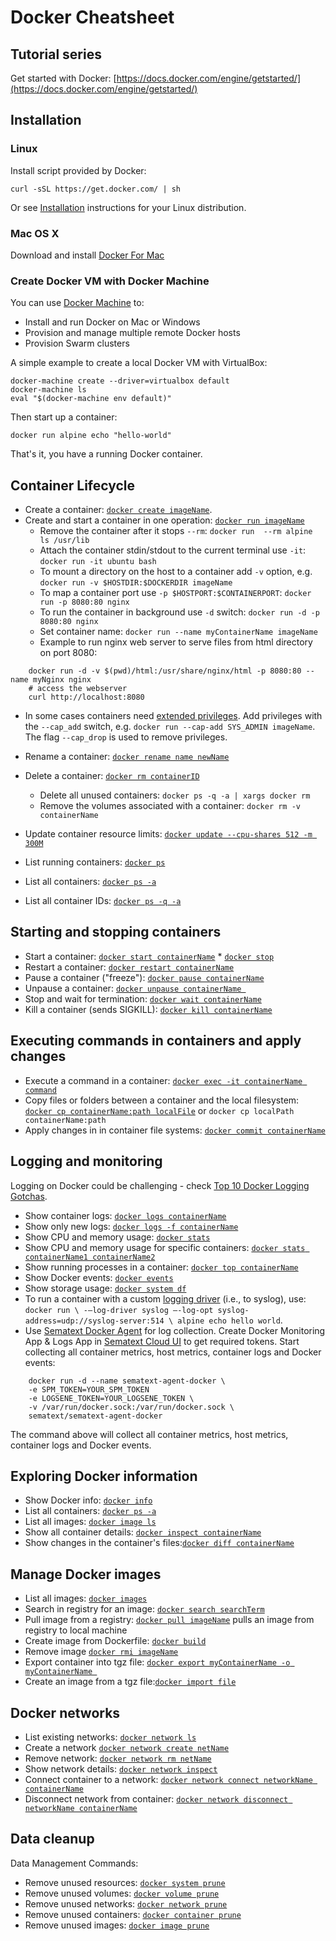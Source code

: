 # Docker Cheatsheet

## Tutorial series

Get started with Docker: [https://docs.docker.com/engine/getstarted/](https://docs.docker.com/engine/getstarted/)

## Installation

### Linux

Install script provided by Docker:

```
curl -sSL https://get.docker.com/ | sh
```

Or see [Installation](https://docs.docker.com/engine/installation/linux/) instructions for your Linux distribution.


### Mac OS X

Download and install [Docker For Mac](https://docs.docker.com/docker-for-mac/)

### Create Docker VM with Docker Machine

You can use [Docker Machine](https://docs.docker.com/machine/) to:
- Install and run Docker on Mac or Windows
- Provision and manage multiple remote Docker hosts
- Provision Swarm clusters

A simple example to create a local Docker VM with VirtualBox: 

```
docker-machine create --driver=virtualbox default
docker-machine ls
eval "$(docker-machine env default)"
```

Then start up a container:

```
docker run alpine echo "hello-world"
```

That's it, you have a running Docker container.


## Container Lifecycle

* Create a container: [`docker create imageName`](https://docs.docker.com/engine/reference/commandline/create).  
* Create and start a container in one operation: [`docker run imageName`](https://docs.docker.com/engine/reference/commandline/run)
  -  Remove the container after it stops `--rm`: `docker run  --rm alpine ls /usr/lib`
  -  Attach the container stdin/stdout to the current terminal use `-it`: `docker run -it ubuntu bash`
  -  To mount a directory on the host to a container add `-v` option, e.g. `docker run -v $HOSTDIR:$DOCKERDIR imageName` 
  -  To map a container port use `-p $HOSTPORT:$CONTAINERPORT`: `docker run -p 8080:80 nginx`
  -  To run the container in background use `-d` switch: `docker run -d -p 8080:80 nginx`
  -  Set container name: `docker run --name myContainerName imageName` 
  -  Example to run nginx web server to serve files from html directory on port 8080: 

```
    docker run -d -v $(pwd)/html:/usr/share/nginx/html -p 8080:80 --name myNginx nginx
    # access the webserver
    curl http://localhost:8080
``` 
* In some cases containers need [extended privileges](https://docs.docker.com/engine/reference/run/#runtime-privilege-and-linux-capabilities). Add privileges with the `--cap_add` switch, e.g. `docker run --cap-add SYS_ADMIN imageName`. The flag `--cap_drop` is used to remove privileges. 
* Rename a container: [`docker rename name newName`](https://docs.docker.com/engine/reference/commandline/rename/) 
* Delete a container: [`docker rm containerID`](https://docs.docker.com/engine/reference/commandline/rm)
  - Delete all unused containers: `docker ps -q -a | xargs docker rm`
  - Remove the volumes associated with a container: `docker rm -v containerName`
 
* Update container resource limits:
[`docker update --cpu-shares 512 -m 300M`](https://docs.docker.com/engine/reference/commandline/update/)  
* List running containers: [`docker ps`](https://docs.docker.com/engine/reference/commandline/ps/)
* List all containers: [`docker ps -a`](https://docs.docker.com/engine/reference/commandline/ps/)
* List all container IDs: [`docker ps -q -a`](https://docs.docker.com/engine/reference/commandline/ps/)

## Starting and stopping containers

* Start a container:
[`docker start containerName`](https://docs.docker.com/engine/reference/commandline/start) * [`docker stop`](https://docs.docker.com/engine/reference/commandline/stop) 
* Restart a container: [`docker restart containerName`](https://docs.docker.com/engine/reference/commandline/restart)
* Pause a container ("freeze"): [`docker pause containerName`](https://docs.docker.com/engine/reference/commandline/pause/)
* Unpause a container: [`docker unpause containerName `](https://docs.docker.com/engine/reference/commandline/unpause/) 
* Stop and wait for termination: [`docker wait containerName`](https://docs.docker.com/engine/reference/commandline/wait) 
* Kill a container (sends SIGKILL): [`docker kill containerName`](https://docs.docker.com/engine/reference/commandline/kill) 

## Executing commands in containers and apply changes

* Execute a command in a container: [`docker exec -it containerName command`](https://docs.docker.com/engine/reference/commandline/exec) 
* Copy files or folders between a container and the local filesystem: [`docker cp containerName:path localFile`](https://docs.docker.com/engine/reference/commandline/cp) or `docker cp localPath containerName:path`
* Apply changes in in container file systems: [`docker commit containerName`](https://docs.docker.com/engine/reference/commandline/commit)


## Logging and monitoring

Logging on Docker could be challenging - check [Top 10 Docker Logging Gotchas](https://sematext.com/blog/top-10-docker-logging-gotchas/).

* Show container logs: [`docker logs containerName`](https://docs.docker.com/engine/reference/commandline/logs)
* Show only new logs: [`docker logs -f containerName`](https://docs.docker.com/engine/reference/commandline/logs)
* Show CPU and memory usage: [`docker stats`](https://docs.docker.com/engine/reference/commandline/stats)
* Show CPU and memory usage for specific containers: [`docker stats containerName1 containerName2`](https://docs.docker.com/engine/reference/commandline/stats)
* Show running processes in a container: [`docker top containerName`](https://docs.docker.com/engine/reference/commandline/top) 
* Show Docker events: [`docker events`](https://docs.docker.com/engine/reference/commandline/events) 
* Show storage usage: [`docker system df`](https://docs.docker.com/engine/reference/commandline/system_df) 
* To run a container with a custom [logging driver](https://docs.docker.com/engine/admin/logging/overview/) (i.e., to syslog), use: `docker run \
      -–log-driver syslog –-log-opt syslog-address=udp://syslog-server:514 \
      alpine echo hello world`.
* Use [Sematext Docker Agent](https://sematext.com/docker/) for log collection. Create Docker Monitoring App & Logs App in [Sematext Cloud UI](https://sematext.com/cloud) to get required tokens. Start collecting all container metrics, host metrics, container logs and Docker events:

```
	docker run -d --name sematext-agent-docker \
	-e SPM_TOKEN=YOUR_SPM_TOKEN 
	-e LOGSENE_TOKEN=YOUR_LOGSENE_TOKEN \
	-v /var/run/docker.sock:/var/run/docker.sock \
	sematext/sematext-agent-docker
```

The command above will collect all container metrics, host metrics, container logs and Docker events. 


## Exploring Docker information

* Show Docker info: [`docker info`](https://docs.docker.com/engine/reference/commandline/info)
* List all containers: [`docker ps -a`](https://docs.docker.com/engine/reference/commandline/ps) 
* List all images: [`docker image ls`](https://docs.docker.com/engine/reference/commandline/image_ls) 
* Show all container details: [`docker inspect containerName`](https://docs.docker.com/engine/reference/commandline/inspect) 
* Show changes in the container's files:[`docker diff containerName`](https://docs.docker.com/engine/reference/commandline/diff) 


## Manage Docker images

* List all images: [`docker images`](https://docs.docker.com/engine/reference/commandline/images) 
* Search in registry for an image:
[`docker search searchTerm`](https://docs.docker.com/engine/reference/commandline/search) 
* Pull image from a registry: [`docker pull imageName`](https://docs.docker.com/engine/reference/commandline/pull) pulls an image from registry to local machine
* Create image from Dockerfile: [`docker build`](https://docs.docker.com/engine/reference/commandline/build)
* Remove image [`docker rmi imageName`](https://docs.docker.com/engine/reference/commandline/rmi) 
* Export container into tgz file: [`docker export myContainerName -o myContainerName `](https://docs.docker.com/engine/reference/commandline/export) 
* Create an image from a tgz file:[`docker import file`](https://docs.docker.com/engine/reference/commandline/import) 

## Docker networks

* List existing networks: [`docker network ls`](https://docs.docker.com/engine/reference/commandline/network_ls/)
* Create a network [`docker network create netName`](https://docs.docker.com/engine/reference/commandline/network_create/)
* Remove network: [`docker network rm netName`](https://docs.docker.com/engine/reference/commandline/network_rm/)
* Show network details: [`docker network inspect`](https://docs.docker.com/engine/reference/commandline/network_inspect/)
* Connect container to a network: [`docker network connect networkName containerName`](https://docs.docker.com/engine/reference/commandline/network_connect/)
* Disconnect network from container: [`docker network disconnect networkName containerName`](https://docs.docker.com/engine/reference/commandline/network_disconnect/)

## Data cleanup 

Data Management Commands:

* Remove unused resources: [`docker system prune`](https://docs.docker.com/engine/reference/commandline/system_prune/)
* Remove unused volumes: [`docker volume prune`](https://docs.docker.com/engine/reference/commandline/volume_prune/)
* Remove unused networks: [`docker network prune`](https://docs.docker.com/engine/reference/commandline/network_prune/)
* Remove unused containers: [`docker container prune`](https://docs.docker.com/engine/reference/commandline/network_prune/)
* Remove unused images: [`docker image prune`](https://docs.docker.com/engine/reference/commandline/network_prune/)
